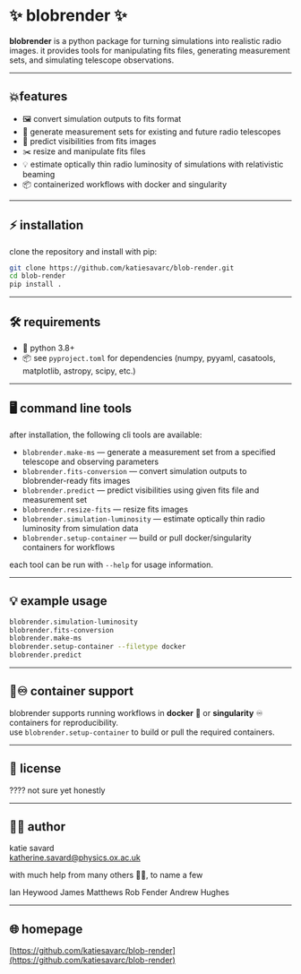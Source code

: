 # ✨ blobrender ✨

**blobrender** is a python package for turning simulations into realistic radio images. it provides tools for manipulating fits files, generating measurement sets, and simulating telescope observations.

---

## 💥features

- 🖼️ convert simulation outputs to fits format
- 📡 generate measurement sets for existing and future radio telescopes
- 🔮 predict visibilities from fits images
- ✂️ resize and manipulate fits files
- 💡 estimate optically thin radio luminosity of simulations with relativistic beaming
- 📦 containerized workflows with docker and singularity

---

## ⚡ installation

clone the repository and install with pip:

```sh
git clone https://github.com/katiesavarc/blob-render.git
cd blob-render
pip install .
```

---

## 🛠️ requirements

- 🐍 python 3.8+
- 📦 see `pyproject.toml` for dependencies (numpy, pyyaml, casatools, matplotlib, astropy, scipy, etc.)

---

## 🖥️ command line tools

after installation, the following cli tools are available:

- `blobrender.make-ms` — generate a measurement set from a specified telescope and observing parameters
- `blobrender.fits-conversion` — convert simulation outputs to blobrender-ready fits images
- `blobrender.predict` — predict visibilities using given fits file and measurement set
- `blobrender.resize-fits` — resize fits images
- `blobrender.simulation-luminosity` — estimate optically thin radio luminosity from simulation data
- `blobrender.setup-container` — build or pull docker/singularity containers for workflows

each tool can be run with `--help` for usage information.

---

## 💡 example usage

```sh
blobrender.simulation-luminosity
blobrender.fits-conversion 
blobrender.make-ms 
blobrender.setup-container --filetype docker
blobrender.predict 
```

---

## 🐳♾️  container support

blobrender supports running workflows in **docker** 🐳 or **singularity** ♾️ containers for reproducibility.  
use `blobrender.setup-container` to build or pull the required containers.

---

## 📄 license

???? not sure yet honestly

---

## 👩‍💻 author

katie savard  
katherine.savard@physics.ox.ac.uk

with much help from many others 👨‍💻, to name a few

Ian Heywood
James Matthews
Rob Fender
Andrew Hughes

---

## 🌐 homepage

[https://github.com/katiesavarc/blob-render](https://github.com/katiesavarc/blob-render)
